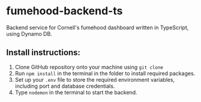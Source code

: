 # fumehood-backend-ts

Backend service for Cornell's fumehood dashboard written in TypeScript, using Dynamo DB.

## Install instructions:
1. Clone GitHub repository onto your machine using `git clone`
2. Run `npm install` in the terminal in the folder to install required packages.
3. Set up your `.env` file to store the required environment variables, including port and database credentials.
4. Type `nodemon` in the terminal to start the backend.